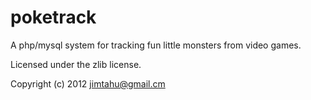 poketrack
=========

A php/mysql system for tracking fun little monsters from video games.

Licensed under the zlib license.

Copyright (c) 2012 jimtahu@gmail.cm

